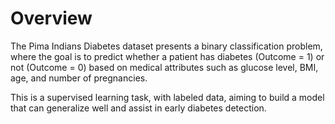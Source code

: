 # Overview

The Pima Indians Diabetes dataset presents a binary classification problem, where the goal is to predict whether a patient has diabetes (Outcome = 1) or not (Outcome = 0) based on medical attributes such as glucose level, BMI, age, and number of pregnancies.

This is a supervised learning task, with labeled data, aiming to build a model that can generalize well and assist in early diabetes detection.
